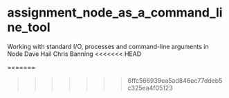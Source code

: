# assignment_node_as_a_command_line_tool
Working with standard I/O, processes and command-line arguments in Node
Dave Hail
Chris Banning
<<<<<<< HEAD



=======
>>>>>>> 6ffc566939ea5ad846ec77ddeb5c325ea4f05123

